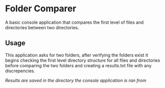 # Folder Comparer
A basic console application that compares the first level of files and directories between two directories.

## Usage
This application asks for two folders, after verifying the folders exist it begins checking the first level directory structure for all files and directories before comparing the two folders and creating a results.txt file with any discrepencies.

_Results are saved in the directory the console application is ran from_
